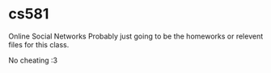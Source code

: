 # cs581
Online Social Networks
Probably just going to be the homeworks or relevent files for this class.

No cheating :3
